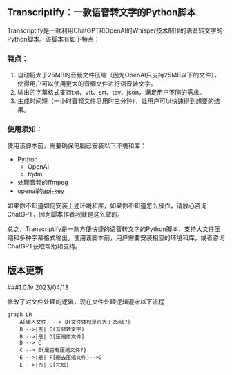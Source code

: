## Transcriptify：一款语音转文字的Python脚本

Transcriptify是一款利用ChatGPT和OpenAI的Whisper技术制作的语音转文字的Python脚本。该脚本有如下特点：

### 特点：
1. 自动将大于25MB的音频文件压缩（因为OpenAI只支持25MB以下的文件），使得用户可以使用更大的音频文件进行语音转文字。
2. 输出的字幕格式支持txt、vtt、srt、tsv、json，满足用户不同的需求。
3. 生成时间短（一小时音频文件尽用时三分钟），让用户可以快速得到想要的结果。

### 使用须知：
使用该脚本前，需要确保电脑已安装以下环境和库：
- Python
    - OpenAI
    - tqdm
- 处理音频的ffmpeg
- openai的[api-key](https://platform.openai.com/account/api-keys)

如果你不知道如何安装上述环境和库，如果你不知道怎么操作，请放心咨询ChatGPT，因为脚本作者我就是这么做的。

总之，Transcriptify是一款方便快捷的语音转文字的Python脚本，支持大文件压缩和多种字幕格式输出。使用该脚本前，用户需要安装相应的环境和库，或者咨询ChatGPT获取帮助和支持。

## 版本更新
###1.0.1v 
2023/04/13

修改了对文件处理的逻辑，现在文件处理逻辑遵守以下流程

```mermaid
graph LR
    A[输入文件] --> B{文件体积是否大于25mb?}
    B -->|否| C(音频转文字)
    B -->|是| D[压缩原文件]
    D --> C
    C --> E{是否有压缩文件?}
    E -->|是| F[删去压缩文件]-->G
    E -->|否| G[完成]